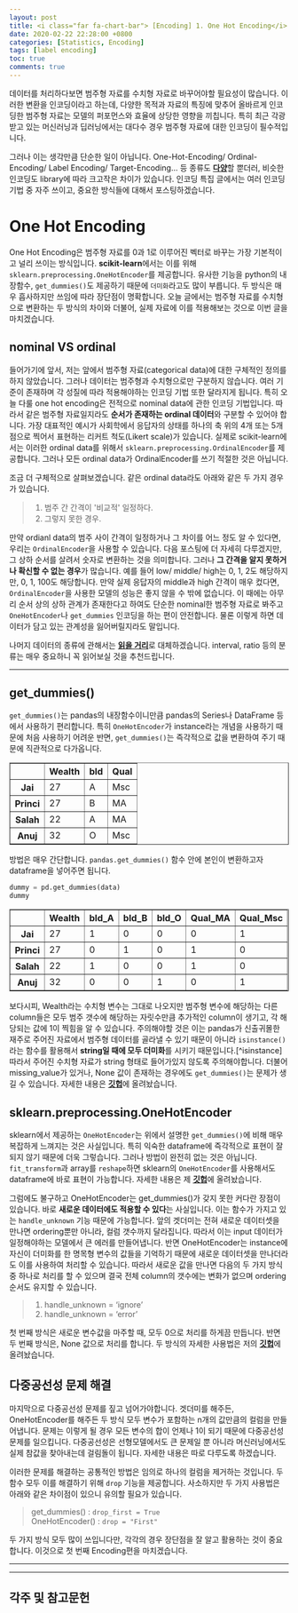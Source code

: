 ```yaml
---
layout: post
title: <i class="far fa-chart-bar"> [Encoding] 1. One Hot Encoding</i>
date: 2020-02-22 22:28:00 +0800
categories: [Statistics, Encoding]
tags: [label encoding]
toc: true
comments: true
---
```


데이터를 처리하다보면 범주형 자료를 수치형 자료로 바꾸어야할 필요성이 많습니다. 이러한 변환을 인코딩이라고 하는데, 다양한 목적과 자료의 특징에 맞추어 올바르게 인코딩한 범주형 자료는 모델의 퍼포먼스와 효율에 상당한 영향을 끼칩니다. 특히 최근 각광받고 있는 머신러닝과 딥러닝에서는 대다수 경우 범주형 자료에 대한 인코딩이 필수적입니다. 

그러나 이는 생각만큼 단순한 일이 아닙니다. One-Hot-Encoding/ Ordinal-Encoding/ Label Encoding/ Target-Encoding... 등 종류도 <b>[다양](http://contrib.scikit-learn.org/categorical-encoding/index.html)</b>할 뿐더러, 비슷한 인코딩도 library에 따라 크고작은 차이가 있습니다. 인코딩 특집 글에서는 여러 인코딩 기법 중 자주 쓰이고, 중요한 방식들에 대해서 포스팅하겠습니다.  
  
  
# One Hot Encoding
One Hot Encoding은 범주형 자료를 0과 1로 이루어진 벡터로 바꾸는  가장 기본적이고 널리 쓰이는 방식입니다. <b>scikit-learn</b>에서는 이를 위해 `sklearn.preprocessing.OneHotEncoder`를 제공합니다. 유사한 기능을 python의 내장함수, `get_dummies()`도 제공하기 때문에 `더미화`라고도 많이 부릅니다. 두 방식은 매우 흡사하지만 쓰임에 따라 장단점이 명확합니다. 오늘 글에서는 범주형 자료를 수치형으로 변환하는 두 방식의 차이와 더불어, 실제 자료에 이를 적용해보는 것으로 이번 글을 마치겠습니다.  
  

## nominal VS ordinal
들어가기에 앞서, 저는 앞에서 범주형 자료(categorical data)에 대한 구체적인 정의를 하지 않았습니다. 그러나 데이터는 범주형과 수치형으로만 구분하지 않습니다. 여러 기준이 존재하며 각 성질에 따라 적용해야하는 인코딩 기법 또한 달라지게 됩니다. 특히 오늘 다룰 one hot encoding은 전적으로 nominal data에 관한 인코딩 기법입니다. 따라서 같은 범주형 자료일지라도 <b>순서가 존재하는 ordinal 데이터</b>와 구분할 수 있어야 합니다. 가장 대표적인 예시가 사회학에서 응답자의 상태를 하나의 축 위의 4개 또는 5개 점으로 찍어서 표현하는 리커트 척도(Likert scale)가 있습니다. 실제로 scikit-learn에서는 이러한 ordinal data를 위해서 `sklearn.preprocessing.OrdinalEncoder`를 제공합니다. 그러나 모든 ordinal data가 OrdinalEncoder를 쓰기 적절한 것은 아닙니다.  

조금 더 구체적으로 살펴보겠습니다. 같은 ordinal data라도 아래와 같은 두 가지 경우가 있습니다. 

> 1. 범주 간 간격이 '비교적' 일정하다.  
> 2. 그렇지 못한 경우.  

만약 ordianl data의 범주 사이 간격이 일정하거나 그 차이를 어느 정도 알 수 있다면, 우리는 `OrdinalEncoder`을 사용할 수 있습니다. 다음 포스팅에 더 자세히 다루겠지만, 그 상하 순서를 살려서 숫자로 변환하는 것을 의미합니다. 그러나 <b>그 간격을 알지 못하거나 확신할 수 없는 경우</b>가 많습니다. 예를 들어 low/ middle/ high는 0, 1, 2도 해당하지만, 0, 1, 100도 해당합니다. 만약 실제 응답자의 middle과 high 간격이 매우 컸다면, `OrdinalEncoder`을 사용한 모델의 성능은 좋지 않을 수 밖에 없습니다. 이 때에는 아무리 순서 상의 상하 관계가 존재한다고 하여도 단순한 nominal한 범주형 자료로 봐주고 `OneHotEncoder`나 `get_dummies` 인코딩을 하는 편이 안전합니다. 물론 이렇게 하면 데이터가 담고 있는 관계성을 잃어버릴지라도 말입니다.   

나머지 데이터의 종류에 관해서는 <b>[읽을 거리](https://towardsdatascience.com/7-data-types-a-better-way-to-think-about-data-types-for-machine-learning-939fae99a689)</b>로 대체하겠습니다. interval, ratio 등의 분류는 매우 중요하니 꼭 읽어보실 것을 추천드립니다.    

***  
  
## get_dummies()
`get_dummies()`는 pandas의 내장함수이니만큼 pandas의 Series나 DataFrame 등에서 사용하기 편리합니다. 특히 `OneHotEncoder`가 instance라는 개념을 사용하기 때문에 처음 사용하기 어려운 반면, `get_dummies()`는 즉각적으로 값을 변환하여 주기 때문에 직관적으로 다가옵니다.

<div>
<style scoped>
    .dataframe tbody tr th:only-of-type {
        vertical-align: middle;
    }

    .dataframe tbody tr th {
        vertical-align: top;
    }

    .dataframe thead th {
        text-align: right;
    }
</style>
<table border="1" class="dataframe">
  <thead>
    <tr style="text-align: right;">
      <th></th>
      <th>Wealth</th>
      <th>bld</th>
      <th>Qual</th>
    </tr>
  </thead>
  <tbody>
    <tr>
      <th>Jai</th>
      <td>27</td>
      <td>A</td>
      <td>Msc</td>
    </tr>
    <tr>
      <th>Princi</th>
      <td>27</td>
      <td>B</td>
      <td>MA</td>
    </tr>
    <tr>
      <th>Salah</th>
      <td>22</td>
      <td>A</td>
      <td>MA</td>
    </tr>
    <tr>
      <th>Anuj</th>
      <td>32</td>
      <td>O</td>
      <td>Msc</td>
    </tr>
  </tbody>
</table>
</div>  
  

방법은 매우 간단합니다. `pandas.get_dummies()` 함수 안에 본인이 변환하고자 dataframe을 넣어주면 됩니다.  

```python
dummy = pd.get_dummies(data)
dummy
```
  
<div>
<style scoped>
    .dataframe tbody tr th:only-of-type {
        vertical-align: middle;
    }

    .dataframe tbody tr th {
        vertical-align: top;
    }

    .dataframe thead th {
        text-align: right;
    }
</style>
<table border="1" class="dataframe">
  <thead>
    <tr style="text-align: right;">
      <th></th>
      <th>Wealth</th>
      <th>bld_A</th>
      <th>bld_B</th>
      <th>bld_O</th>
      <th>Qual_MA</th>
      <th>Qual_Msc</th>
    </tr>
  </thead>
  <tbody>
    <tr>
      <th>Jai</th>
      <td>27</td>
      <td>1</td>
      <td>0</td>
      <td>0</td>
      <td>0</td>
      <td>1</td>
    </tr>
    <tr>
      <th>Princi</th>
      <td>27</td>
      <td>0</td>
      <td>1</td>
      <td>0</td>
      <td>1</td>
      <td>0</td>
    </tr>
    <tr>
      <th>Salah</th>
      <td>22</td>
      <td>1</td>
      <td>0</td>
      <td>0</td>
      <td>1</td>
      <td>0</td>
    </tr>
    <tr>
      <th>Anuj</th>
      <td>32</td>
      <td>0</td>
      <td>0</td>
      <td>1</td>
      <td>0</td>
      <td>1</td>
    </tr>
  </tbody>
</table>
</div>  
  
  
보다시피, Wealth라는 수치형 변수는 그대로 나오지만 범주형 변수에 해당하는 다른 column들은 모두 범주 갯수에 해당하는 자릿수만큼 추가적인 column이 생기고, 각 해당되는 값에 1이 찍힘을 알 수 있습니다. 주의해야할 것은 이는 pandas가 신출귀몰한 재주로 주어진 자료에서 범주형 데이터를 골라낼 수 있기 때문이 아니라 `isinstance()`라는 함수를 활용해서 <b>string일 때에 모두 더미화</b>를 시키기 때문입니다.[^isinstance] 따라서 주어진 수치형 자료가 string 형태로 들어가있지 않도록 주의해야합니다. 더불어 missing_value가 있거나, None 값이 존재하는 경우에도 `get_dummies()`는 문제가 생길 수 있습니다. 자세한 내용은 <b>[깃헙](https://github.com/HaeHwan/HaeHwan.github.io/blob/master/_posts/%5BEncoding%5D%20OHE/1.%20get_dummies%20%EB%AC%B8%EC%A0%9C%EC%A0%90.ipynb)</b>에 올려놨습니다.

## sklearn.preprocessing.OneHotEncoder
sklearn에서 제공하는 `OneHotEncoder`는 위에서 설명한 `get_dummies()`에 비해 매우 복잡하게 느껴지는 것은 사실입니다. 특히 익숙한 dataframe에 즉각적으로 표현이 잘 되지 않기 때문에 더욱 그렇습니다. 그러나 방법이 완전히 없는 것은 아닙니다. `fit_transform`과 array를 `reshape`하면 sklearn의 `OneHotEncoder`를 사용해서도 dataframe에 바로 표현이 가능합니다. 자세한 내용은 제 <b>[깃헙](https://github.com/HaeHwan/HaeHwan.github.io/blob/master/_posts/%5BEncoding%5D%20OHE/2.%20OneHotEncoder%EB%A5%BC%20%EC%9D%B4%EC%9A%A9%ED%95%B4%EC%84%9C%20pandas%20dataframe%EC%9D%84%20%EB%B0%94%EA%BF%94%EB%B3%B4%EA%B8%B0.ipynb)</b>에 올려놨습니다.  

그럼에도 불구하고 OneHotEncoder는 get_dummies()가 갖지 못한 커다란 장점이 있습니다. 바로 <b>새로운 데이터에도 적용할 수 있다</b>는 사실입니다. 이는 함수가 가지고 있는 `handle_unknown` 기능 때문에 가능합니다. 앞의 겟더미는 전혀 새로운 데이터셋을 만나면 ordering뿐만 아니라, 컬럼 갯수까지 달라집니다. 따라서 이는 input 데이터가 일정해야하는 모델에서 큰 에러를 만들어냅니다. 반면 OneHotEncoder는 instance에 자신이 더미화를 한 명목형 변수의 값들을 기억하기 때문에 새로운 데이터셋을 만나더라도 이를 사용하여 처리할 수 있습니다. 따라서 새로운 값을 만나면 다음의 두 가지 방식 중 하나로 처리를 할 수 있으며 결국 전체 column의 갯수에는 변화가 없으며 ordering 순서도 유지할 수 있습니다.  

> 1. handle_unknown = ‘ignore’
> 2. handle_unknown = ‘error’

첫 번째 방식은 새로운 변수값을 마주할 때, 모두 0으로 처리를 하게끔 만듭니다. 반면 두 번째 방식은, None 값으로 처리를 합니다. 두 방식의 자세한 사용법은 저의 <b>[깃헙]()</b>에 올려놨습니다.  

## 다중공선성 문제 해결
마지막으로 다중공선성 문제를 짚고 넘어가야합니다. 겟더미를 해주든, OneHotEncoder를 해주든 두 방식 모두 변수가 포함하는 n개의 값만큼의 컬럼을 만들어냅니다. 문제는 이렇게 될 경우 모든 변수의 합이 언제나 1이 되기 때문에 다중공선성 문제를 일으킵니다. 다중공선성은 선형모델에서도 큰 문제일 뿐 아니라 머신러닝에서도 실제 참값을 찾아내는데 걸림돌이 됩니다. 자세한 내용은 따로 다루도록 하겠습니다.  

이러한 문제를 해결하는 공통적인 방법은 임의로 하나의 컬럼을 제거하는 것입니다. 두 함수 모두 이를 해결하기 위해 `drop` 기능을 제공합니다. 사소하지만 두 가지 사용법은 아래와 같은 차이점이 있으니 유의할 필요가 있습니다.  

> get_dummies() : `drop_first = True`  
> OneHotEncoder() : `drop = "First"`  


  
두 가지 방식 모두 많이 쓰입니다만, 각각의 경우 장단점을 잘 알고 활용하는 것이 중요합니다. 이것으로 첫 번째 Encoding편을 마치겠습니다.  
  
  
***
***  

## 각주 및 참고문헌

